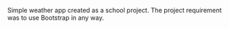 Simple weather app created as a school project.
The project requirement was to use Bootstrap in any way.